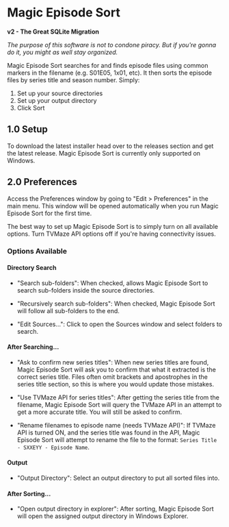 # Magic Episode Sort

**v2 - The Great SQLite Migration**

*The purpose of this software is not to condone piracy. But if you're gonna do it, you might as well stay organized.*

Magic Episode Sort searches for and finds episode files using common markers in the filename (e.g. S01E05, 1x01, etc). It then sorts the episode files by series title and season number. 
Simply:

1. Set up your source directories
2. Set up your output directory
3. Click Sort

## 1.0 Setup

To download the latest installer head over to the releases section and get the latest release. Magic Episode Sort is currently only supported on Windows.

## 2.0 Preferences

Access the Preferences window by going to "Edit > Preferences" in the main menu. This window will be opened automatically when you run Magic Episode Sort 
for the first time.

The best way to set up Magic Episode Sort is to simply turn on all available options. Turn TVMaze API options off if you're having connectivity issues.

### Options Available

#### Directory Search

- "Search sub-folders": When checked, allows Magic Episode Sort to search sub-folders inside the source directories.

- "Recursively search sub-folders": When checked, Magic Episode Sort will follow all sub-folders to the end.

- "Edit Sources...": Click to open the Sources window and select folders to search.

#### After Searching...

- "Ask to confirm new series titles": When new series titles are found, Magic Episode Sort will ask you to confirm that what it extracted is the correct series title.
Files often omit brackets and apostrophes in the series title section, so this is where you would update those mistakes.

- "Use TVMaze API for series titles": After getting the series title from the filename, Magic Episode Sort will query the TVMaze API in an attempt to 
get a more accurate title. You will still be asked to confirm.

- "Rename filenames to episode name (needs TVMaze API)": If TVMaze API is turned ON, and the series title was found in the API, Magic Episode Sort will attempt
to rename the file to the format: `Series Title - SXXEYY - Episode Name`.

#### Output

- "Output Directory": Select an output directory to put all sorted files into.

#### After Sorting...

- "Open output directory in explorer": After sorting, Magic Episode Sort will open the assigned output directory in Windows Explorer.